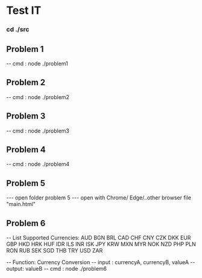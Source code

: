 # Test IT

### cd ./src

## Problem 1

-- cmd : node ./problem1

## Problem 2

-- cmd : node ./problem2

## Problem 3

-- cmd : node ./problem3

## Problem 4

-- cmd : node ./problem4

## Problem 5

--- open folder problem 5
--- open with Chrome/ Edge/..other browser file "main.html"

## Problem 6

-- List Supported Currencies:
AUD
BGN
BRL
CAD
CHF
CNY
CZK
DKK
EUR
GBP
HKD
HRK
HUF
IDR
ILS
INR
ISK
JPY
KRW
MXN
MYR
NOK
NZD
PHP
PLN
RON
RUB
SEK
SGD
THB
TRY
USD
ZAR

-- Function: Currency Conversion
-- input : currencyA, currencyB, valueA
-- output: valueB
-- cmd : node ./problem6
